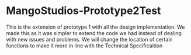 # MangoStudios-Prototype2Test

This is the extension of prototype 1 with all the design implementation. 
We made this as it was simpler to extend the code we had instead of dealing with new issues and problems. 
We will change the location of certain functions to make it more in line with the Technical Specificaition